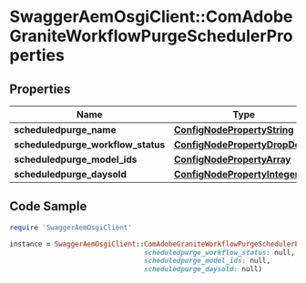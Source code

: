 # SwaggerAemOsgiClient::ComAdobeGraniteWorkflowPurgeSchedulerProperties

## Properties

Name | Type | Description | Notes
------------ | ------------- | ------------- | -------------
**scheduledpurge_name** | [**ConfigNodePropertyString**](ConfigNodePropertyString.md) |  | [optional] 
**scheduledpurge_workflow_status** | [**ConfigNodePropertyDropDown**](ConfigNodePropertyDropDown.md) |  | [optional] 
**scheduledpurge_model_ids** | [**ConfigNodePropertyArray**](ConfigNodePropertyArray.md) |  | [optional] 
**scheduledpurge_daysold** | [**ConfigNodePropertyInteger**](ConfigNodePropertyInteger.md) |  | [optional] 

## Code Sample

```ruby
require 'SwaggerAemOsgiClient'

instance = SwaggerAemOsgiClient::ComAdobeGraniteWorkflowPurgeSchedulerProperties.new(scheduledpurge_name: null,
                                 scheduledpurge_workflow_status: null,
                                 scheduledpurge_model_ids: null,
                                 scheduledpurge_daysold: null)
```


